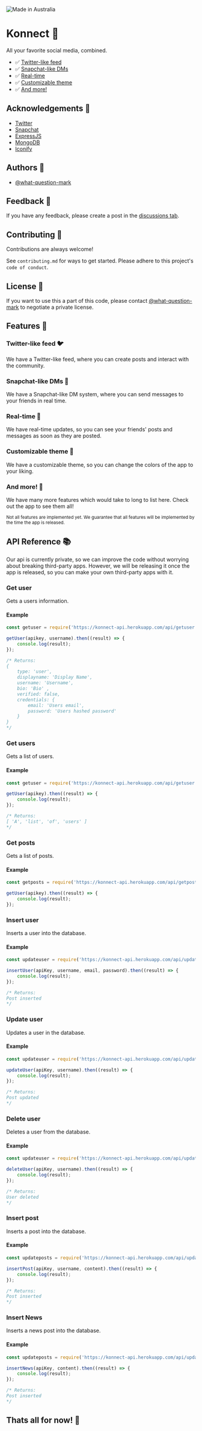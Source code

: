 ![Made in Australia](https://img.shields.io/badge/Made_In-Australia-00843D?labelColor=FFCD00&style=for-the-badge)

# Konnect 📱

All your favorite social media, combined.

- ✅ [Twitter-like feed](#twitter-like-feed)
- ✅ [Snapchat-like DMs](#snapchat-like-dms)
- ✅ [Real-time](#real-time)
- ✅ [Customizable theme](#customizable-theme)
- ✅ [And more!](#and-more)


## Acknowledgements 📜

 - [Twitter](https://twitter.com/)
 - [Snapchat](https://snapchat.com/)
 - [ExpressJS](https://expressjs.com/)
 - [MongoDB](https://www.mongodb.com/)
 - [Iconify](https://iconify.design/)


## Authors 👥

- [@what-question-mark](https://www.github.com/what-question-mark)


## Feedback 📝

If you have any feedback, please create a post in the [discussions tab](https://github.com/What-Question-Mark/Konnect/discussions/new?category=feedback).


## Contributing 🤝

Contributions are always welcome!

See `contributing.md` for ways to get started. Please adhere to this project's `code of conduct`.


## License 📝

If you want to use this a part of this code, please contact [@what-question-mark](https://www.github.com/what-question-mark) to negotiate a private license.


## Features 🧮

### Twitter-like feed 🐦

We have a Twitter-like feed, where you can create posts and interact with the community.

### Snapchat-like DMs 👻

We have a Snapchat-like DM system, where you can send messages to your friends in real time.

### Real-time 📡

We have real-time updates, so you can see your friends' posts and messages as soon as they are posted.

### Customizable theme 🎨

We have a customizable theme, so you can change the colors of the app to your liking.

### And more! 🎉

We have many more features which would take to long to list here. Check out the app to see them all!

<sub>Not all features are implemented yet. We guarantee that all features will be implemented by the time the app is released.</sub>


## API Reference 📚

Our api is currently private, so we can improve the code without worrying about breaking third-party apps. However, we will be releasing it once the app is released, so you can make your own third-party apps with it.

### Get user

Gets a users information.

#### Example

```js
const getuser = require('https://konnect-api.herokuapp.com/api/getuser')

getUser(apikey, username).then((result) => {
    console.log(result);
});

/* Returns:
{
    type: 'user',
    displayname: 'Display Name',
    username: 'Username',
    bio: 'Bio' ,       
    verified: false,
    credentials: {
        email: 'Users email',
        password: 'Users hashed password'
    }
}
*/
```

### Get users

Gets a list of users.

#### Example

```js
const getuser = require('https://konnect-api.herokuapp.com/api/getuser')

getUser(apikey).then((result) => {
    console.log(result);
});

/* Returns:
[ 'A', 'list', 'of', 'users' ]
*/
```

### Get posts

Gets a list of posts.

#### Example

```js
const getposts = require('https://konnect-api.herokuapp.com/api/getposts')

getUser(apikey).then((result) => {
    console.log(result);
});
```

### Insert user

Inserts a user into the database.

#### Example

```js
const updateuser = require('https://konnect-api.herokuapp.com/api/updateusers')

insertUser(apiKey, username, email, password).then((result) => {
    console.log(result);
});

/* Returns:
Post inserted
*/
```

### Update user

Updates a user in the database.

#### Example

```js
const updateuser = require('https://konnect-api.herokuapp.com/api/updateusers')

updateUser(apiKey, username).then((result) => {
    console.log(result);
});

/* Returns:
Post updated
*/
```

### Delete user

Deletes a user from the database.

#### Example

```js
const updateuser = require('https://konnect-api.herokuapp.com/api/updateusers')

deleteUser(apiKey, username).then((result) => {
    console.log(result);
});

/* Returns:
User deleted
*/
```

### Insert post

Inserts a post into the database.

#### Example

```js
const updateposts = require('https://konnect-api.herokuapp.com/api/updateposts')

insertPost(apiKey, username, content).then((result) => {
    console.log(result);
});

/* Returns:
Post inserted
*/
```

### Insert News

Inserts a news post into the database.

#### Example

```js
const updateposts = require('https://konnect-api.herokuapp.com/api/updateposts')

insertNews(apiKey, content).then((result) => {
    console.log(result);
});

/* Returns:
Post inserted
*/
```

## Thats all for now! 🎉